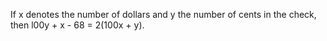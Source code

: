 If x denotes the number of dollars and y the number of cents in the check, then l00y + x - 68 = 2(100x + y).